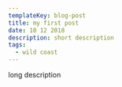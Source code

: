 ```yaml
---
templateKey: blog-post
title: my first post
date: 10 12 2018
description: short description
tags:
  - wild coast
---
```

long description
